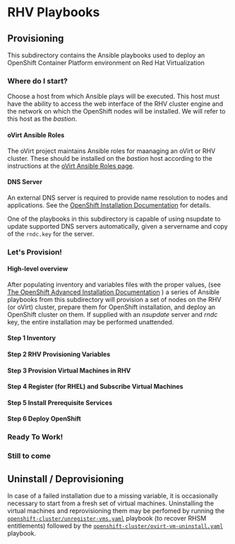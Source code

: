 # RHV Playbooks
## Provisioning
This subdirectory contains the Ansible playbooks used to deploy 
an OpenShift Container Platform environment on Red Hat Virtualization

### Where do I start?
Choose a host from which Ansible plays will be executed. This host must have
the ability to access the web interface of the RHV cluster engine and the
network on which the OpenShift nodes will be installed. We will refer to
this host as the *bastion*.

#### oVirt Ansible Roles
The oVirt project maintains Ansible roles for maanaging an oVirt or RHV cluster.
These should be installed on the *bastion* host according to the instructions
at the [oVirt Ansible Roles page](https://github.com/ovirt/ovirt-ansible/).

#### DNS Server
An external DNS server is required to provide name resolution to nodes and
applications. See the
[OpenShift Installation Documentation](https://docs.openshift.com/container-platform/latest/install_config/install/prerequisites.html#prereq-dns)
for details.

One of the playbooks in this subdirectory is capable of using nsupdate to update supported DNS servers automatically, given a servername and copy of the `rndc.key` for the server.

### Let's Provision!
#### High-level overview
After populating inventory and variables files with the proper values,
(see [The OpenShift Advanced Installation Documentation](https://docs.openshift.com/container-platform/latest/install_config/install/advanced_install.html)
) a series of Ansible playbooks from this subdirectory will provision a set of
nodes on the RHV (or oVirt) cluster, prepare them for OpenShift installation,
and deploy an OpenShift cluster on them. If supplied with an *nsupdate* server
and *rndc* key, the entire installation may be performed unattended.

#### Step 1 Inventory
#### Step 2 RHV Provisioning Variables
#### Step 3 Provision Virtual Machines in RHV
#### Step 4 Register (for RHEL) and Subscribe Virtual Machines
#### Step 5 Install Prerequisite Services
#### Step 6 Deploy OpenShift
### Ready To Work!
### Still to come
## Uninstall / Deprovisioning
In case of a failed installation due to a missing variable, it is occasionally necessary to start from a fresh set of virtual machines. Uninstalling the virtual machines and reprovisioning them may be perfomed by running the [`openshift-cluster/unregister-vms.yaml`](openshift-cluster/unregister-vms.yaml) playbook (to recover RHSM entitlements) followed by the [`openshift-cluster/ovirt-vm-uninstall.yaml`](openshift-cluster/ovirt-vm-uninstall.yaml) playbook.

